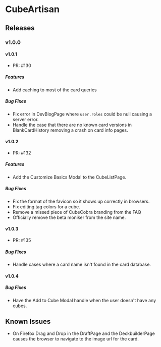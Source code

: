 # CubeArtisan

## Releases

### v1.0.0

#### v1.0.1

 - PR: #130

##### Features
 
 - Add caching to most of the card queries

##### Bug Fixes
 
 - Fix error in DevBlogPage where `user.roles` could be null causing a server error.
 - Handle the case that there are no known card versions in BlankCardHistory removing a crash on card info pages. 

#### v1.0.2
 
 - PR: #132

##### Features

 - Add the Customize Basics Modal to the CubeListPage.

##### Bug Fixes

 - Fix the format of the favicon so it shows up correctly in browsers.
 - Fix editing tag colors for a cube.
 - Remove a missed piece of CubeCobra branding from the FAQ
 - Officially remove the beta moniker from the site name.

#### v1.0.3

 - PR: #135

##### Bug Fixes

 - Handle cases where a card name isn't found in the card database.

#### v1.0.4

##### Bug Fixes
 
 - Have the Add to Cube Modal handle when the user doesn't have any cubes.

## Known Issues

 - On Firefox Drag and Drop in the DraftPage and the DeckbuilderPage causes the browser to navigate to the image url for the card. 